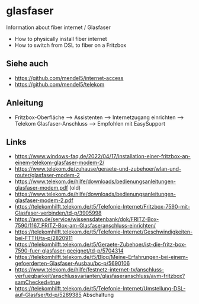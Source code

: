 # glasfaser
Information about fiber internet / Glasfaser
- How to physically install fiber internet
- How to switch from DSL to fiber on a Fritzbox

## Siehe auch
- https://github.com/mendel5/internet-access
- https://github.com/mendel5/telekom

## Anleitung
- Fritzbox-Oberfläche --> Assistenten --> Internetzugang einrichten --> Telekom Glasfaser-Anschluss --> Empfohlen mit EasySupport

## Links
- https://www.windows-faq.de/2022/04/17/installation-einer-fritzbox-an-einem-telekom-glasfaser-modem-2/
- https://www.telekom.de/zuhause/geraete-und-zubehoer/wlan-und-router/glasfaser-modem-2
- https://www.telekom.de/hilfe/downloads/bedienungsanleitungen-glasfaser-modem.pdf (old)
- https://www.telekom.de/hilfe/downloads/bedienungsanleitungen-glasfaser-modem-2.pdf
- https://telekomhilft.telekom.de/t5/Telefonie-Internet/Fritzbox-7590-mit-Glasfaser-verbinden/td-p/3905998
- https://avm.de/service/wissensdatenbank/dok/FRITZ-Box-7590/1167_FRITZ-Box-am-Glasfaseranschluss-einrichten/
- https://telekomhilft.telekom.de/t5/Telefonie-Internet/Geschwindigkeiten-bei-FTTH/ta-p/2820911
- https://telekomhilft.telekom.de/t5/Geraete-Zubehoer/ist-die-fritz-box-7590-fuer-glasfaser-geeignet/td-p/5704314
- https://telekomhilft.telekom.de/t5/Blog/Meine-Erfahrungen-bei-einem-gefoerderten-Glasfaser-Ausbau/bc-p/5690106
- https://www.telekom.de/hilfe/festnetz-internet-tv/anschluss-verfuegbarkeit/anschlussvarianten/glasfaseranschluss/avm-fritzbox?samChecked=true
- https://telekomhilft.telekom.de/t5/Telefonie-Internet/Umstellung-DSL-auf-Glasfser/td-p/5289385 Abschaltung
